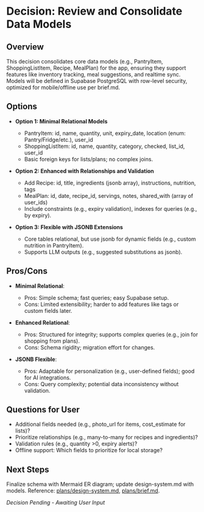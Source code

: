 # Decision: Review and Consolidate Data Models

## Overview
This decision consolidates core data models (e.g., PantryItem, ShoppingListItem, Recipe, MealPlan) for the app, ensuring they support features like inventory tracking, meal suggestions, and realtime sync. Models will be defined in Supabase PostgreSQL with row-level security, optimized for mobile/offline use per brief.md.

## Options
- **Option 1: Minimal Relational Models**
  - PantryItem: id, name, quantity, unit, expiry_date, location (enum: Pantry/Fridge/etc.), user_id
  - ShoppingListItem: id, name, quantity, category, checked, list_id, user_id
  - Basic foreign keys for lists/plans; no complex joins.

- **Option 2: Enhanced with Relationships and Validation**
  - Add Recipe: id, title, ingredients (jsonb array), instructions, nutrition, tags
  - MealPlan: id, date, recipe_id, servings, notes, shared_with (array of user_ids)
  - Include constraints (e.g., expiry validation), indexes for queries (e.g., by expiry).

- **Option 3: Flexible with JSONB Extensions**
  - Core tables relational, but use jsonb for dynamic fields (e.g., custom nutrition in PantryItem).
  - Supports LLM outputs (e.g., suggested substitutions as jsonb).

## Pros/Cons
- **Minimal Relational**:
  - Pros: Simple schema; fast queries; easy Supabase setup.
  - Cons: Limited extensibility; harder to add features like tags or custom fields later.

- **Enhanced Relational**:
  - Pros: Structured for integrity; supports complex queries (e.g., join for shopping from plans).
  - Cons: Schema rigidity; migration effort for changes.

- **JSONB Flexible**:
  - Pros: Adaptable for personalization (e.g., user-defined fields); good for AI integrations.
  - Cons: Query complexity; potential data inconsistency without validation.

## Questions for User
- Additional fields needed (e.g., photo_url for items, cost_estimate for lists)?
- Prioritize relationships (e.g., many-to-many for recipes and ingredients)?
- Validation rules (e.g., quantity >0, expiry alerts)?
- Offline support: Which fields to prioritize for local storage?

## Next Steps
Finalize schema with Mermaid ER diagram; update design-system.md with models. Reference: [plans/design-system.md](../design-system.md), [plans/brief.md](../brief.md).

*Decision Pending - Awaiting User Input*